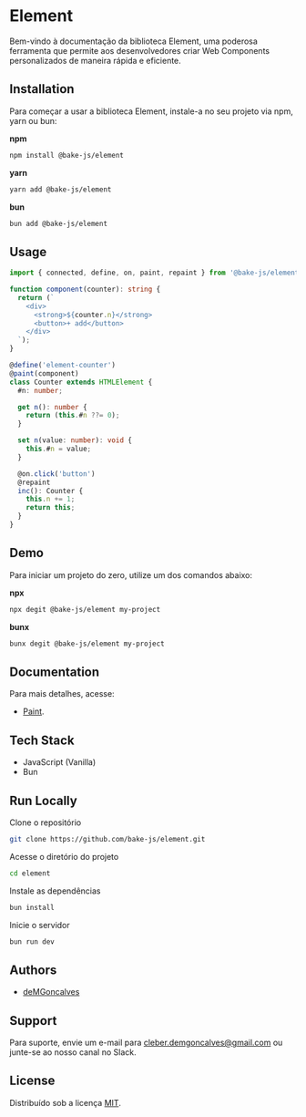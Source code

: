 # Element

Bem-vindo à documentação da biblioteca Element, uma poderosa ferramenta que permite aos desenvolvedores criar Web Components personalizados de maneira rápida e eficiente.

## Installation

Para começar a usar a biblioteca Element, instale-a no seu projeto via npm, yarn ou bun:

**npm**

```bash
npm install @bake-js/element
```

**yarn**

```bash
yarn add @bake-js/element
```

**bun**

```bash
bun add @bake-js/element
```

## Usage

```typescript
import { connected, define, on, paint, repaint } from '@bake-js/element';

function component(counter): string {
  return (`
    <div>
      <strong>${counter.n}</strong>
      <button>+ add</button>
    </div>
  `);
}

@define('element-counter')
@paint(component)
class Counter extends HTMLElement {
  #n: number;

  get n(): number {
    return (this.#n ??= 0);
  }

  set n(value: number): void {
    this.#n = value;
  }

  @on.click('button')
  @repaint
  inc(): Counter {
    this.n += 1;
    return this;
  }
}
```

## Demo

Para iniciar um projeto do zero, utilize um dos comandos abaixo:

**npx**

```bash
npx degit @bake-js/element my-project
```

**bunx**

```bash
bunx degit @bake-js/element my-project
```

## Documentation

Para mais detalhes, acesse:

- [Paint](https://github.com/bake-js/element/blob/main/src/paint/README.md).

## Tech Stack

- JavaScript (Vanilla)
- Bun

## Run Locally

Clone o repositório

```bash
git clone https://github.com/bake-js/element.git
```

Acesse o diretório do projeto

```bash
cd element
```

Instale as dependências

```bash
bun install
```

Inicie o servidor

```bash
bun run dev
```

## Authors

- [deMGoncalves](https://www.github.com/deMGoncalves)

## Support

Para suporte, envie um e-mail para cleber.demgoncalves@gmail.com ou junte-se ao nosso canal no Slack.

## License

Distribuído sob a licença [MIT](https://choosealicense.com/licenses/mit/).
